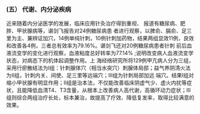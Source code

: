 ###   (五） 代谢、内分泌疾病 

 近来随着内分泌医学的发展，临床应用针灸治疗得到重视、 报道有糖尿病、肥胖、甲状腺病等，谌剑飞报告对24例糖尿病患 者进行观察，以脾俞、膈俞、足三里为主、兼辨证加穴，14例单纯针刺，10例针刺加药物，结果两组显效11例，良效和改善各4例，三者总有效率为79.16%。谌剑飞还对20例糖尿病患者针刺 前后血液流变学的变化进行观察，血液粘度总好转率为77.14%   ;说明改变病人血液流变学状态，对病态下的机体起调整作用。上  海经络研究所将129例甲亢病人分为三组，采用行瘀散结法为I组：针刺腺体穴（相当水突穴）刺腺体局部；益气养阴清火法为II组，针刺内关、间使、足三里等远端穴；III组为针刺局部加远 端穴。结果I组对缩小甲状腺有明显作用；II组是治本法，不仅能改善临床阴虚气少、虚火内扰等症状，且能降低血清T4、T3含量，从根本上改善病人高代谢，高循环动力症状；III组则综合两组治疗长处，标本兼治，故提高了疗效、降低复发率，取得比较满意的效果。
